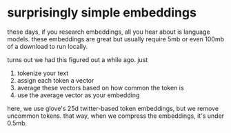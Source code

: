 # surprisingly simple embeddings

these days, if you research embeddings, all you hear about is language models. these embeddings are great but usually require 5mb or even 100mb of a download to run locally.

turns out we had this figured out a while ago. just

1. tokenize your text
2. assign each token a vector
3. average these vectors based on how common the token is
4. use the average vector as your embedding

here, we use glove's 25d twitter-based token embeddings, but we remove uncommon tokens. that way, when we compress the embeddings, it's under 0.5mb.
